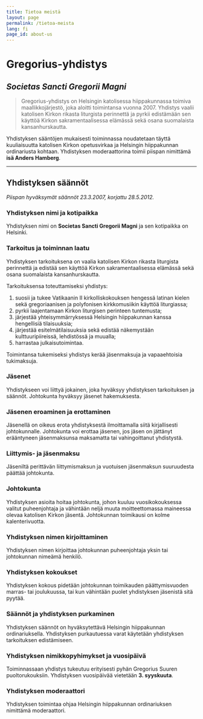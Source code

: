 ```yaml
---
title: Tietoa meistä
layout: page
permalink: /tietoa-meista
lang: fi
page_id: about-us
---
```


# Gregorius-yhdistys
## *Societas Sancti Gregorii Magni*

> Gregorius-yhdistys on Helsingin katolisessa hiippakunnassa toimiva maallikkojärjestö, joka aloitti toimintansa vuonna 2007. Yhdistys vaalii katolisen Kirkon rikasta liturgista perinnettä ja pyrkii edistämään sen käyttöä Kirkon sakramentaalisessa elämässä sekä osana suomalaista kansanhurskautta.

Yhdistyksen sääntöjen mukaisesti toiminnassa noudatetaan täyttä kuuliaisuutta katolisen Kirkon opetusvirkaa ja Helsingin hiippakunnan ordinariusta kohtaan. Yhdistyksen moderaattorina toimii piispan nimittämä **isä Anders Hamberg**.

---

## Yhdistyksen säännöt

*Piispan hyväksymät säännöt 23.3.2007, korjattu 28.5.2012.*

### Yhdistyksen nimi ja kotipaikka
Yhdistyksen nimi on **Societas Sancti Gregorii Magni** ja sen kotipaikka on Helsinki.

### Tarkoitus ja toiminnan laatu
Yhdistyksen tarkoituksena on vaalia katolisen Kirkon rikasta liturgista perinnettä ja edistää sen käyttöä Kirkon sakramentaalisessa elämässä sekä osana suomalaista kansanhurskautta.

Tarkoituksensa toteuttamiseksi yhdistys:
1. suosii ja tukee Vatikaanin II kirkolliskokouksen hengessä latinan kielen sekä gregoriaanisen ja polyfonisen kirkkomusiikin käyttöä liturgiassa;
2. pyrkii laajentamaan Kirkon liturgisen perinteen tuntemusta;
3. järjestää yhteisymmärryksessä Helsingin hiippakunnan kanssa hengellisiä tilaisuuksia;
4. järjestää esitelmätilaisuuksia sekä edistää näkemystään kulttuuripiireissä, lehdistössä ja muualla;
5. harrastaa julkaisutoimintaa.

Toimintansa tukemiseksi yhdistys kerää jäsenmaksuja ja vapaaehtoisia tukimaksuja.

### Jäsenet
Yhdistykseen voi liittyä jokainen, joka hyväksyy yhdistyksen tarkoituksen ja säännöt. Johtokunta hyväksyy jäsenet hakemuksesta.

### Jäsenen eroaminen ja erottaminen
Jäsenellä on oikeus erota yhdistyksestä ilmoittamalla siitä kirjallisesti johtokunnalle. Johtokunta voi erottaa jäsenen, jos jäsen on jättänyt erääntyneen jäsenmaksunsa maksamatta tai vahingoittanut yhdistystä.

### Liittymis- ja jäsenmaksu
Jäseniltä perittävän liittymismaksun ja vuotuisen jäsenmaksun suuruudesta päättää johtokunta.

### Johtokunta
Yhdistyksen asioita hoitaa johtokunta, johon kuuluu vuosikokouksessa valitut puheenjohtaja ja vähintään neljä muuta moitteettomassa maineessa olevaa katolisen Kirkon jäsentä. Johtokunnan toimikausi on kolme kalenterivuotta.

### Yhdistyksen nimen kirjoittaminen
Yhdistyksen nimen kirjoittaa johtokunnan puheenjohtaja yksin tai johtokunnan nimeämä henkilö.

### Yhdistyksen kokoukset
Yhdistyksen kokous pidetään johtokunnan toimikauden päättymisvuoden marras- tai joulukuussa, tai kun vähintään puolet yhdistyksen jäsenistä sitä pyytää.

### Säännöt ja yhdistyksen purkaminen
Yhdistyksen säännöt on hyväksytettävä Helsingin hiippakunnan ordinariuksella. Yhdistyksen purkautuessa varat käytetään yhdistyksen tarkoituksen edistämiseen.

### Yhdistyksen nimikkopyhimykset ja vuosipäivä
Toiminnassaan yhdistys tukeutuu erityisesti pyhän Gregorius Suuren puoltorukouksiin. Yhdistyksen vuosipäivää vietetään **3. syyskuuta**.

### Yhdistyksen moderaattori
Yhdistyksen toimintaa ohjaa Helsingin hiippakunnan ordinariuksen nimittämä moderaattori.

